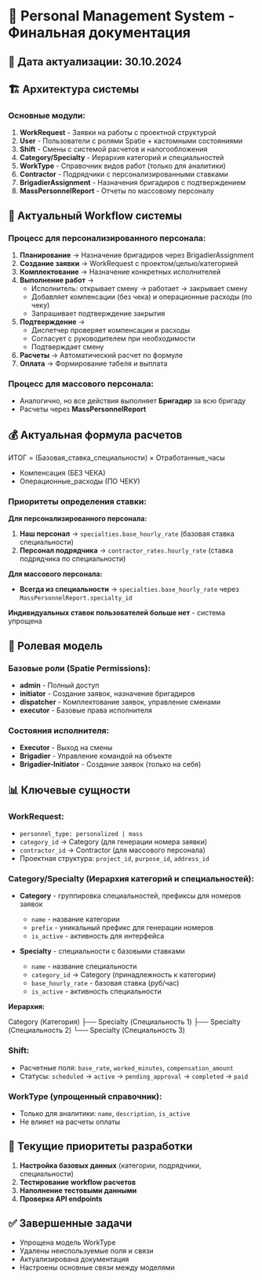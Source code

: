 # 🚀 Personal Management System - Финальная документация

## 📅 Дата актуализации: 30.10.2024

## 🏗️ Архитектура системы

### Основные модули:
1. **WorkRequest** - Заявки на работы с проектной структурой
2. **User** - Пользователи с ролями Spatie + кастомными состояниями  
3. **Shift** - Смены с системой расчетов и налогообложения
4. **Category/Specialty** - Иерархия категорий и специальностей
5. **WorkType** - Справочник видов работ (только для аналитики)
6. **Contractor** - Подрядчики с персонализированными ставками
7. **BrigadierAssignment** - Назначения бригадиров с подтверждением
8. **MassPersonnelReport** - Отчеты по массовому персоналу

## 🔄 Актуальный Workflow системы

### Процесс для персонализированного персонала:
1. **Планирование** → Назначение бригадиров через BrigadierAssignment
2. **Создание заявки** → WorkRequest с проектом/целью/категорией
3. **Комплектование** → Назначение конкретных исполнителей
4. **Выполнение работ** → 
   - Исполнитель: открывает смену → работает → закрывает смену
   - Добавляет компенсации (без чека) и операционные расходы (по чеку)
   - Запрашивает подтверждение закрытия
5. **Подтверждение** → 
   - Диспетчер проверяет компенсации и расходы
   - Согласует с руководителем при необходимости
   - Подтверждает смену
6. **Расчеты** → Автоматический расчет по формуле
7. **Оплата** → Формирование табеля и выплата

### Процесс для массового персонала:
- Аналогично, но все действия выполняет **Бригадир** за всю бригаду
- Расчеты через **MassPersonnelReport**

## 💰 Актуальная формула расчетов

ИТОГ = (Базовая_ставка_специальности) × Отработанные_часы
+ Компенсация (БЕЗ ЧЕКА)
+ Операционные_расходы (ПО ЧЕКУ)


### Приоритеты определения ставки:

**Для персонализированного персонала:**
1. **Наш персонал** → `specialties.base_hourly_rate` (базовая ставка специальности)
2. **Персонал подрядчика** → `contractor_rates.hourly_rate` (ставка подрядчика по специальности)

**Для массового персонала:**
- **Всегда из специальности** → `specialties.base_hourly_rate` через `MassPersonnelReport.specialty_id`

**Индивидуальных ставок пользователей больше нет** - система упрощена

## 👥 Ролевая модель

### Базовые роли (Spatie Permissions):
- **admin** - Полный доступ
- **initiator** - Создание заявок, назначение бригадиров
- **dispatcher** - Комплектование заявок, управление сменами
- **executor** - Базовые права исполнителя

### Состояния исполнителя:
- **Executor** - Выход на смены
- **Brigadier** - Управление командой на объекте
- **Brigadier-Initiator** - Создание заявок (только на себя)

## 📊 Ключевые сущности

### WorkRequest:
- `personnel_type: personalized | mass`
- `category_id` → Category (для генерации номера заявки)
- `contractor_id` → Contractor (для массового персонала)
- Проектная структура: `project_id`, `purpose_id`, `address_id`

### Category/Specialty (Иерархия категорий и специальностей):
- **Category** - группировка специальностей, префиксы для номеров заявок
  - `name` - название категории
  - `prefix` - уникальный префикс для генерации номеров
  - `is_active` - активность для интерфейса

- **Specialty** - специальности с базовыми ставками
  - `name` - название специальности  
  - `category_id` → Category (принадлежность к категории)
  - `base_hourly_rate` - базовая ставка (руб/час)
  - `is_active` - активность специальности

**Иерархия:**

Category (Категория)
├── Specialty (Специальность 1)
├── Specialty (Специальность 2)
└── Specialty (Специальность 3)

### Shift:
- Расчетные поля: `base_rate`, `worked_minutes`, `compensation_amount`
- Статусы: `scheduled` → `active` → `pending_approval` → `completed` → `paid`

### WorkType (упрощенный справочник):
- Только для аналитики: `name`, `description`, `is_active`
- Не влияет на расчеты оплаты

## 🎯 Текущие приоритеты разработки

1. **Настройка базовых данных** (категории, подрядчики, специальности)
2. **Тестирование workflow расчетов**
3. **Наполнение тестовыми данными**
4. **Проверка API endpoints**

## ✅ Завершенные задачи
- Упрощена модель WorkType
- Удалены неиспользуемые поля и связи
- Актуализирована документация
- Настроены основные связи между моделями
